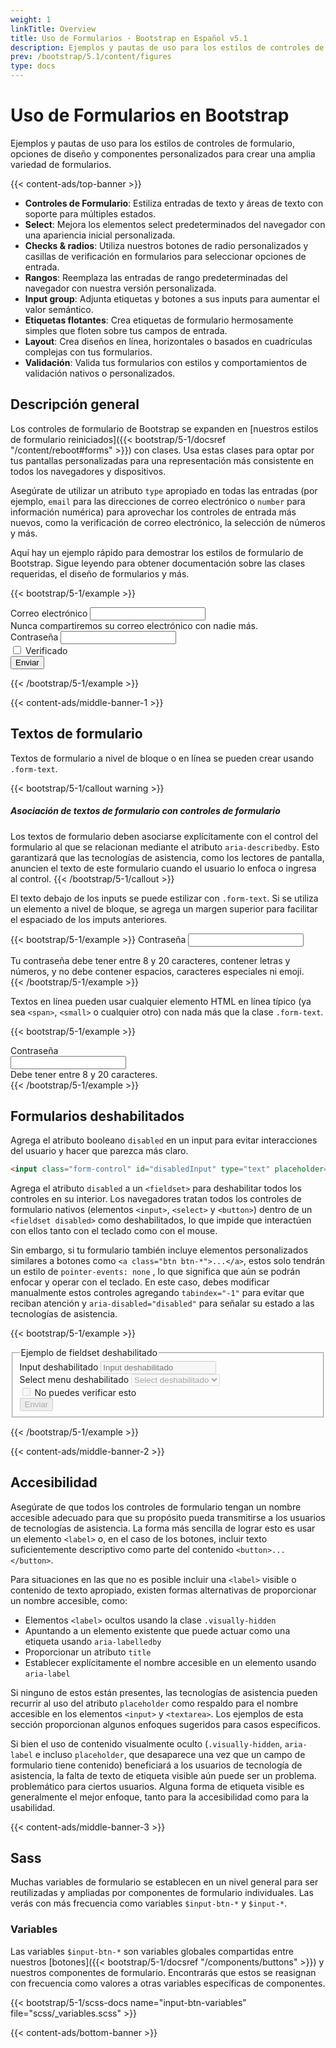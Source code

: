 ```yaml
---
weight: 1
linkTitle: Overview
title: Uso de Formularios · Bootstrap en Español v5.1
description: Ejemplos y pautas de uso para los estilos de controles de formulario, opciones de diseño y componentes personalizados para crear una amplia variedad de formularios.
prev: /bootstrap/5.1/content/figures
type: docs
---
```


# Uso de Formularios en Bootstrap

Ejemplos y pautas de uso para los estilos de controles de formulario, opciones de diseño y componentes personalizados para crear una amplia variedad de formularios.

{{< content-ads/top-banner >}}

- **Controles de Formulario**: Estiliza entradas de texto y áreas de texto con soporte para múltiples estados.    
- **Select**: Mejora los elementos select predeterminados del navegador con una apariencia inicial personalizada.
- **Checks & radios**: Utiliza nuestros botones de radio personalizados y casillas de verificación en formularios para seleccionar opciones de entrada.
- **Rangos**: Reemplaza las entradas de rango predeterminadas del navegador con nuestra versión personalizada.
- **Input group**: Adjunta etiquetas y botones a sus inputs para aumentar el valor semántico.
- **Etiquetas flotantes**: Crea etiquetas de formulario hermosamente simples que floten sobre tus campos de entrada.
- **Layout**: Crea diseños en línea, horizontales o basados en cuadrículas complejas con tus formularios.
- **Validación**: Valida tus formularios con estilos y comportamientos de validación nativos o personalizados.

## Descripción general

Los controles de formulario de Bootstrap se expanden en [nuestros estilos de formulario reiniciados]({{< bootstrap/5-1/docsref "/content/reboot#forms" >}}) con clases. Usa estas clases para optar por tus pantallas personalizadas para una representación más consistente en todos los navegadores y dispositivos.

Asegúrate de utilizar un atributo `type` apropiado en todas las entradas (por ejemplo, `email` para las direcciones de correo electrónico o `number` para información numérica) para aprovechar los controles de entrada más nuevos, como la verificación de correo electrónico, la selección de números y más.

Aquí hay un ejemplo rápido para demostrar los estilos de formulario de Bootstrap. Sigue leyendo para obtener documentación sobre las clases requeridas, el diseño de formularios y más.

{{< bootstrap/5-1/example >}}
<form>
  <div class="mb-3">
    <label for="exampleInputEmail1" class="form-label">Correo electrónico</label>
    <input type="email" class="form-control" id="exampleInputEmail1" aria-describedby="emailHelp">
    <div id="emailHelp" class="form-text">Nunca compartiremos su correo electrónico con nadie más.</div>
  </div>
  <div class="mb-3">
    <label for="exampleInputPassword1" class="form-label">Contraseña</label>
    <input type="password" class="form-control" id="exampleInputPassword1">
  </div>
  <div class="mb-3 form-check">
    <input type="checkbox" class="form-check-input" id="exampleCheck1">
    <label class="form-check-label" for="exampleCheck1">Verificado</label>
  </div>
  <button type="submit" class="btn btn-primary">Enviar</button>
</form>
{{< /bootstrap/5-1/example >}}

{{< content-ads/middle-banner-1 >}}

## Textos de formulario

Textos de formulario a nivel de bloque o en línea se pueden crear usando `.form-text`.

{{< bootstrap/5-1/callout warning >}}
##### Asociación de textos de formulario con controles de formulario

Los textos de formulario deben asociarse explícitamente con el control del formulario al que se relacionan mediante el atributo `aria-describedby`. Esto garantizará que las tecnologías de asistencia, como los lectores de pantalla, anuncien el texto de este formulario cuando el usuario lo enfoca o ingresa al control.
{{< /bootstrap/5-1/callout >}}

El texto debajo de los inputs se puede estilizar con `.form-text`. Si se utiliza un elemento a nivel de bloque, se agrega un margen superior para facilitar el espaciado de los imputs anteriores.

{{< bootstrap/5-1/example >}}
<label for="inputPassword5" class="form-label">Contraseña</label>
<input type="password" id="inputPassword5" class="form-control" aria-describedby="passwordHelpBlock">
<div id="passwordHelpBlock" class="form-text">
  Tu contraseña debe tener entre 8 y 20 caracteres, contener letras y números, y no debe contener espacios, caracteres especiales ni emoji.
</div>
{{< /bootstrap/5-1/example >}}

Textos en línea pueden usar cualquier elemento HTML en línea típico (ya sea `<span>`, `<small>` o cualquier otro) con nada más que la clase `.form-text`.

{{< bootstrap/5-1/example >}}
<div class="row g-3 align-items-center">
  <div class="col-auto">
    <label for="inputPassword6" class="col-form-label">Contraseña</label>
  </div>
  <div class="col-auto">
    <input type="password" id="inputPassword6" class="form-control" aria-describedby="passwordHelpInline">
  </div>
  <div class="col-auto">
    <span id="passwordHelpInline" class="form-text">
      Debe tener entre 8 y 20 caracteres.
    </span>
  </div>
</div>
{{< /bootstrap/5-1/example >}}

## Formularios deshabilitados

Agrega el atributo booleano `disabled` en un input para evitar interacciones del usuario y hacer que parezca más claro.

```html
<input class="form-control" id="disabledInput" type="text" placeholder="Entrada deshabilitada..." disabled>
```

Agrega el atributo `disabled` a un `<fieldset>` para deshabilitar todos los controles en su interior. Los navegadores tratan todos los controles de formulario nativos (elementos `<input>`, `<select>` y `<button>`) dentro de un `<fieldset disabled>` como deshabilitados, lo que impide que interactúen con ellos tanto con el teclado como con el mouse.

Sin embargo, si tu formulario también incluye elementos personalizados similares a botones como `<a class="btn btn-*">...</a>`, estos solo tendrán un estilo de `pointer-events: none` , lo que significa que aún se podrán enfocar y operar con el teclado. En este caso, debes modificar manualmente estos controles agregando `tabindex="-1"` para evitar que reciban atención y `aria-disabled="disabled"` para señalar su estado a las tecnologías de asistencia.

{{< bootstrap/5-1/example >}}
<form>
  <fieldset disabled>
    <legend>Ejemplo de fieldset deshabilitado</legend>
    <div class="mb-3">
      <label for="disabledTextInput" class="form-label">Input deshabilitado</label>
      <input type="text" id="disabledTextInput" class="form-control" placeholder="Input deshabilitado">
    </div>
    <div class="mb-3">
      <label for="disabledSelect" class="form-label">Select menu deshabilitado</label>
      <select id="disabledSelect" class="form-select">
        <option>Select deshabilitado</option>
      </select>
    </div>
    <div class="mb-3">
      <div class="form-check">
        <input class="form-check-input" type="checkbox" id="disabledFieldsetCheck" disabled>
        <label class="form-check-label" for="disabledFieldsetCheck">
          No puedes verificar esto
        </label>
      </div>
    </div>
    <button type="submit" class="btn btn-primary">Enviar</button>
  </fieldset>
</form>
{{< /bootstrap/5-1/example >}}

{{< content-ads/middle-banner-2 >}}

## Accesibilidad

Asegúrate de que todos los controles de formulario tengan un nombre accesible adecuado para que su propósito pueda transmitirse a los usuarios de tecnologías de asistencia. La forma más sencilla de lograr esto es usar un elemento `<label>` o, en el caso de los botones, incluir texto suficientemente descriptivo como parte del contenido `<button>...</button>`.

Para situaciones en las que no es posible incluir una `<label>` visible o contenido de texto apropiado, existen formas alternativas de proporcionar un nombre accesible, como:

- Elementos `<label>` ocultos usando la clase `.visually-hidden`
- Apuntando a un elemento existente que puede actuar como una etiqueta usando `aria-labelledby`
- Proporcionar un atributo `title`
- Establecer explícitamente el nombre accesible en un elemento usando `aria-label`

Si ninguno de estos están presentes, las tecnologías de asistencia pueden recurrir al uso del atributo `placeholder` como respaldo para el nombre accesible en los elementos `<input>` y `<textarea>`. Los ejemplos de esta sección proporcionan algunos enfoques sugeridos para casos específicos.

Si bien el uso de contenido visualmente oculto (`.visually-hidden`, `aria-label` e incluso `placeholder`, que desaparece una vez que un campo de formulario tiene contenido) beneficiará a los usuarios de tecnología de asistencia, la falta de texto de etiqueta visible aún puede ser un problema. problemático para ciertos usuarios. Alguna forma de etiqueta visible es generalmente el mejor enfoque, tanto para la accesibilidad como para la usabilidad.

{{< content-ads/middle-banner-3 >}}

## Sass

Muchas variables de formulario se establecen en un nivel general para ser reutilizadas y ampliadas por componentes de formulario individuales. Las verás con más frecuencia como variables `$input-btn-*` y `$input-*`.

### Variables

Las variables `$input-btn-*` son variables globales compartidas entre nuestros [botones]({{< bootstrap/5-1/docsref "/components/buttons" >}}) y nuestros componentes de formulario. Encontrarás que estos se reasignan con frecuencia como valores a otras variables específicas de componentes.

{{< bootstrap/5-1/scss-docs name="input-btn-variables" file="scss/_variables.scss" >}}

{{< content-ads/bottom-banner >}}
